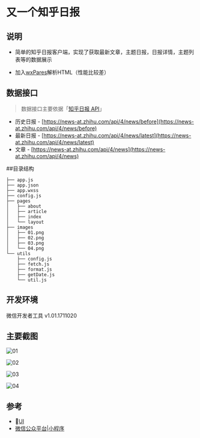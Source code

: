 # 又一个知乎日报

## 说明

- 简单的知乎日报客户端，实现了获取最新文章，主题日报，日报详情，主题列表等的数据展示

- 加入[wxPares](https://github.com/icindy/wxParse)解析HTML（性能比较差）

## 数据接口

> 数据接口主要依据「[知乎日报 API](https://github.com/izzyleung/ZhihuDailyPurify/wiki/%E7%9F%A5%E4%B9%8E%E6%97%A5%E6%8A%A5-API-%E5%88%86%E6%9E%90)」

- 历史日报 - [https://news-at.zhihu.com/api/4/news/before](https://news-at.zhihu.com/api/4/news/before)
- 最新日报 -  [https://news-at.zhihu.com/api/4/news/latest](https://news-at.zhihu.com/api/4/news/latest)
- 文章 - [https://news-at.zhihu.com/api/4/news](https://news-at.zhihu.com/api/4/news)

##目录结构
```
├── app.js
├── app.json
├── app.wxss
├── config.js
├── pages
│   ├── about
│   ├── article
│   ├── index
│   └── layout
├── images
│   ├── 01.png
│   ├── 02.png
│   ├── 03.png
│   └── 04.png
└── utils
    ├── config.js
    ├── fetch.js
    ├── format.js
    ├── getDate.js
    └── util.js
```
## 开发环境
微信开发者工具 v1.01.1711020

## 主要截图
![01](http://7xtxh3.com1.z0.glb.clouddn.com/weixin-zhihu-01.png)

![02](http://7xtxh3.com1.z0.glb.clouddn.com/weixin-zhihu-02.png)

![03](http://7xtxh3.com1.z0.glb.clouddn.com/weixin-zhihu-03.png)

![04](http://7xtxh3.com1.z0.glb.clouddn.com/weixin-zhihu-04.png)

## 参考
- [UI](https://weui.io)
- [微信公众平台|小程序](https://mp.weixin.qq.com/debug/wxadoc/introduction/index.html?t=2017112)
